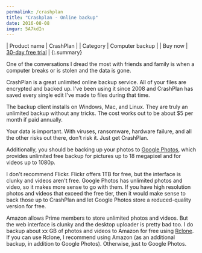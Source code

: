 ```yaml
---
permalink: /crashplan
title: "Crashplan - Online backup"
date: 2016-08-08
imgur: 5A7kdIn
---
```


| Product name | CrashPlan                                               |
| Category     | Computer backup                                         |
| Buy now      | [30-day free trial](https://store.crashplan.com/store/) |
{:.summary}

One of the conversations I dread the most with friends and family is when a
computer breaks or is stolen and the data is gone.

CrashPlan is a great unlimited online backup service. All of your files are
encrypted and backed up. I've been using it since 2008 and CrashPlan has saved
every single edit I've made to files during that time.

The backup client installs on Windows, Mac, and Linux. They are truly an
unlimited backup without any tricks. The cost works out to be about $5 per
month if paid annually.

Your data is important. With viruses, ransomware, hardware failure, and all the
other risks out there, don't risk it. Just get CrashPlan.

Additionally, you should be backing up your photos to [Google Photos](https://photos.google.com/), which
provides unlimited free backup for pictures up to 18 megapixel and for videos up to 1080p.

I don't recommend Flickr. Flickr offers 1TB for free, but the interface is
clunky and videos aren't free. Google Photos has unlimited photos and video, so
it makes more sense to go with them. If you have high resolution photos and
videos that exceed the free tier, then it would make sense to back those up to
CrashPlan and let Google Photos store a reduced-quality version for free.

Amazon allows Prime members to store unlimited photos and videos. But the web
interface is clunky and the desktop uploader is pretty bad too. I do backup
about xx GB of photos and videos to Amazon for free using
[Rclone](http://rclone.org/). If you can use Rclone, I recommend using Amazon
(as an additional backup, in addition to Google Photos). Otherwise, just to
Google Photos.

